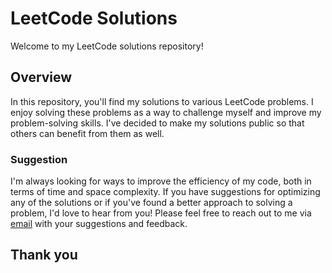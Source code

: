 # LeetCode Solutions

Welcome to my LeetCode solutions repository!

## Overview

In this repository, you'll find my solutions to various LeetCode problems. I enjoy solving these problems as a way to challenge myself and improve my problem-solving skills. I've decided to make my solutions public so that others can benefit from them as well.

### Suggestion 

I'm always looking for ways to improve the efficiency of my code, both in terms of time and space complexity. If you have suggestions for optimizing any of the solutions or if you've found a better approach to solving a problem, I'd love to hear from you! Please feel free to reach out to me via [email](:shahrutarj@gmail.com) with your suggestions and feedback.

## Thank you
